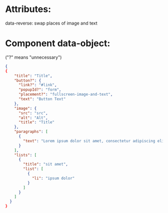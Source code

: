 # Attributes:

data-reverse: swap places of image and text


# Component data-object: 
("?" means "unnecessary")
```json
{
{
    "title": "Title",
    "button?": {
      "link?": "#link",
      "popupId?": "form",
      "placement?": "fullscreen-image-and-text",
      "text": "Button Text"
    },
    "image": {
      "src": "src",
      "alt": "Alt",
      "title": "Title"
    },
    "paragraphs": [
      {
        "text": "Lorem ipsum dolor sit amet, consectetur adipiscing elit. Sed faucibus fringilla mi1"
      }
    ],
    "lists": [
      {
        "title": "sit amet",
        "list": [
          {
            "li": "ipsum dolor"
          }
        ]
      }
    ]
  }
}
```